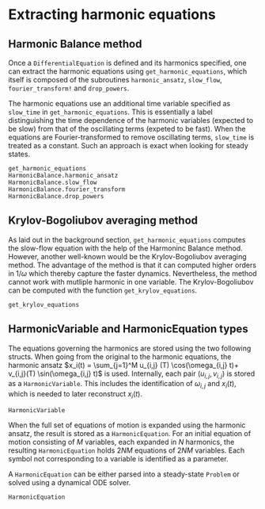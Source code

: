 # Extracting harmonic equations

## Harmonic Balance method
Once a `DifferentialEquation` is defined and its harmonics specified, one can extract the harmonic equations using `get_harmonic_equations`, which itself is composed of the subroutines `harmonic_ansatz`, `slow_flow`, `fourier_transform!` and `drop_powers`. 

The harmonic equations use an additional time variable specified as `slow_time` in `get_harmonic_equations`. This is essentially a label distinguishing the time dependence of the harmonic variables (expected to be slow)
from that of the oscillating terms (expeted to be fast). When the equations are Fourier-transformed to remove oscillating terms, `slow_time` is treated as a constant. Such an approach is exact when looking for steady states. 

```@docs
get_harmonic_equations
HarmonicBalance.harmonic_ansatz
HarmonicBalance.slow_flow
HarmonicBalance.fourier_transform
HarmonicBalance.drop_powers
```

##  Krylov-Bogoliubov averaging method
As laid out in the background section, `get_harmonic_equations` computes the slow-flow equation with the help of the Harmoninc Balance method. However, another well-known would be the Krylov-Bogoliubov averaging method. The advantage of the method is that it can computed higher orders in $1/\omega$ which thereby capture the faster dynamics. Nevertheless, the method cannot work with mutliple harmonic in one variable. The Krylov-Bogoliubov can be computed with the function `get_krylov_equations`.

```@docs
get_krylov_equations
```

## HarmonicVariable and HarmonicEquation types

The equations governing the harmonics are stored using the two following structs. When going from the original to the harmonic equations, the harmonic ansatz $x_i(t) = \sum_{j=1}^M u_{i,j}  (T)  \cos(\omega_{i,j} t)+ v_{i,j}(T) \sin(\omega_{i,j} t)$ is used. Internally, each pair $(u_{i,j}, v_{i,j})$ is stored as a `HarmonicVariable`. This includes the identification of $\omega_{i,j}$ and $x_i(t)$, which is needed to later reconstruct $x_i(t)$.

```@docs
HarmonicVariable
```

When the full set of equations of motion is expanded using the harmonic ansatz, the result is stored as a `HarmonicEquation`. For an initial equation of motion consisting of $M$ variables, each expanded in $N$ harmonics, the resulting `HarmonicEquation` holds $2NM$ equations of $2NM$ variables. Each symbol not corresponding to a variable is identified as a parameter. 

A `HarmonicEquation` can be either parsed into a steady-state `Problem` or solved using a dynamical ODE solver.

```@docs
HarmonicEquation
```
